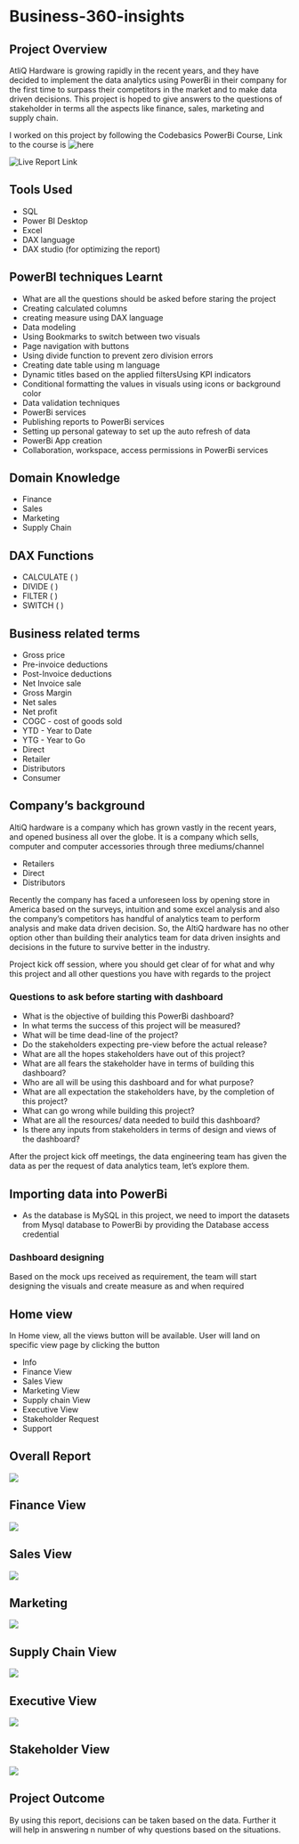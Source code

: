 # Business-360-insights
## Project Overview

AtliQ Hardware is growing rapidly in the recent years, and they have decided to implement the data analytics using PowerBi in their company for the first time to surpass their competitors in the market and to make data driven decisions. This project is hoped to give answers to the questions of stakeholder in terms all the aspects like finance, sales, marketing and supply chain.

I worked on this project by following the Codebasics PowerBi Course, Link to the course is ![here](https://codebasics.io/courses/power-bi-data-analysis-with-end-to-end-project)

![Live Report Link]()
## Tools Used

* SQL
* Power BI Desktop
* Excel
* DAX language
* DAX studio (for optimizing the report)

## PowerBI techniques Learnt

* What are all the questions should be asked before staring the project
* Creating calculated columns
* creating measure using DAX language
* Data modeling
* Using Bookmarks to switch between two visuals
* Page navigation with buttons
* Using divide function to prevent zero division errors
* Creating date table using m language
* Dynamic titles based on the applied filtersUsing KPI indicators
* Conditional formatting the values in visuals using icons or background color
* Data validation techniques
* PowerBi services
* Publishing reports to PowerBi services
* Setting up personal gateway to set up the auto refresh of data
* PowerBi App creation
* Collaboration, workspace, access permissions in PowerBi services

## Domain Knowledge

* Finance
* Sales
* Marketing
* Supply Chain

## DAX Functions

* CALCULATE ( )
* DIVIDE ( )
* FILTER ( )
* SWITCH ( )

## Business related terms

* Gross price
* Pre-invoice deductions
* Post-Invoice deductions
* Net Invoice sale
* Gross Margin
* Net sales
* Net profit
* COGC - cost of goods sold
* YTD - Year to Date
* YTG - Year to Go
* Direct
* Retailer
* Distributors
* Consumer

## Company’s background

AltiQ hardware is a company which has grown vastly in the recent years, and opened business all over the globe. It is a company which sells, computer and computer accessories through three mediums/channel

* Retailers
* Direct
* Distributors

Recently the company has faced a unforeseen loss by opening store in America based on the surveys, intuition and some excel analysis and also the company’s competitors has handful of analytics team to perform analysis and make data driven decision. So, the AltiQ hardware has no other option other than building their analytics team for data driven insights and decisions in the future to survive better in the industry.

Project kick off session, where you should get clear of for what and why this project and all other questions you have with regards to the project
### Questions to ask before starting with dashboard

* What is the objective of building this PowerBi dashboard?
* In what terms the success of this project will be measured?
* What will be time dead-line of the project?
* Do the stakeholders expecting pre-view before the actual release?
* What are all the hopes stakeholders have out of this project?
* What are all fears the stakeholder have in terms of building this dashboard?
* Who are all will be using this dashboard and for what purpose?
* What are all expectation the stakeholders have, by the completion of this project?
* What can go wrong while building this project?
* What are all the resources/ data needed to build this dashboard?
* Is there any inputs from stakeholders in terms of design and views of the dashboard?

After the project kick off meetings, the data engineering team has given the data as per the request of data analytics team, let’s explore them.
## Importing data into PowerBi

* As the database is MySQL in this project, we need to import the datasets from Mysql database to PowerBi by providing the Database access credential

### Dashboard designing

Based on the mock ups received as requirement, the team will start designing the visuals and create measure as and when required
## Home view

In Home view, all the views button will be available. User will land on specific view page by clicking the button

* Info
* Finance View
* Sales View
* Marketing View
* Supply chain View
* Executive View
* Stakeholder Request
* Support

## Overall Report
![](https://github.com/khamidsultan/Business-360-insights/blob/e50c79f5cb6cdb3177bb45f509c6614984886f00/Resources/Overall%20Report.gif)

## Finance View
![](https://github.com/khamidsultan/Business-360-insights/blob/92d0a434e1e4b8fdc73b9fe76e71be67972b58da/Resources/Finance%20view.gif)

## Sales View
![](https://github.com/khamidsultan/Business-360-insights/blob/e50c79f5cb6cdb3177bb45f509c6614984886f00/Resources/Sales%20View.gif)

## Marketing
![](https://github.com/khamidsultan/Business-360-insights/blob/92d0a434e1e4b8fdc73b9fe76e71be67972b58da/Resources/Marketing%20view.gif)

## Supply Chain View
![](https://github.com/khamidsultan/Business-360-insights/blob/e28c5aa576359422e1e0a30d4f38bebc61075715/Resources/Supply%20chain%20View.gif)

## Executive View
![](https://github.com/khamidsultan/Business-360-insights/blob/92d0a434e1e4b8fdc73b9fe76e71be67972b58da/Resources/Executive%20view.gif)

## Stakeholder View
![](https://github.com/khamidsultan/Business-360-insights/blob/e2a9712f9dc4d5e50fd7c8c40d53055264029629/Resources/Stakeholder%20View.gif)

## Project Outcome
By using this report, decisions can be taken based on the data. Further it will help in answering n number of why questions based on the situations.
